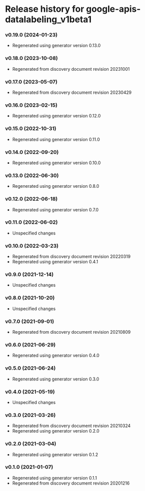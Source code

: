 # Release history for google-apis-datalabeling_v1beta1

### v0.19.0 (2024-01-23)

* Regenerated using generator version 0.13.0

### v0.18.0 (2023-10-08)

* Regenerated from discovery document revision 20231001

### v0.17.0 (2023-05-07)

* Regenerated from discovery document revision 20230429

### v0.16.0 (2023-02-15)

* Regenerated using generator version 0.12.0

### v0.15.0 (2022-10-31)

* Regenerated using generator version 0.11.0

### v0.14.0 (2022-09-20)

* Regenerated using generator version 0.10.0

### v0.13.0 (2022-06-30)

* Regenerated using generator version 0.8.0

### v0.12.0 (2022-06-18)

* Regenerated using generator version 0.7.0

### v0.11.0 (2022-06-02)

* Unspecified changes

### v0.10.0 (2022-03-23)

* Regenerated from discovery document revision 20220319
* Regenerated using generator version 0.4.1

### v0.9.0 (2021-12-14)

* Unspecified changes

### v0.8.0 (2021-10-20)

* Unspecified changes

### v0.7.0 (2021-09-01)

* Regenerated from discovery document revision 20210809

### v0.6.0 (2021-06-29)

* Regenerated using generator version 0.4.0

### v0.5.0 (2021-06-24)

* Regenerated using generator version 0.3.0

### v0.4.0 (2021-05-19)

* Unspecified changes

### v0.3.0 (2021-03-26)

* Regenerated from discovery document revision 20210324
* Regenerated using generator version 0.2.0

### v0.2.0 (2021-03-04)

* Regenerated using generator version 0.1.2

### v0.1.0 (2021-01-07)

* Regenerated using generator version 0.1.1
* Regenerated from discovery document revision 20201216

